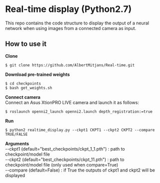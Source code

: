 # Real-time display (Python2.7)
This repo contains the code structure to display the output of a neural network when using images from a connected camera as input.

## How to use it  

**Clone**  
```
$ git clone https://github.com/AlbertMitjans/Real-time.git
```

**Download pre-trained weights**
```
$ cd checkpoints
$ bash get_weights.sh
```

**Connect camera**  
Connect an Asus XtionPRO LIVE camera and launch it as follows:
```
$ roslaunch openni2_launch openni2.launch depth_registration:=true
```

**Run**
```
$ python2 realtime_display.py --ckpt1 CKPT1 --ckpt2 CKPT2 --compare TRUE/FALSE
```

**Arguments**  
--ckpt1 (default="best_checkpoints/ckpt_1_1.pth") : path to checkpoint/model file  
--ckpt2 (default="best_checkpoints/ckpt_11.pth") : path to checkpoint/model file (only used when compare=True)  
--compare (default=False) : if True the outputs of ckpt1 and ckpt2 will be displayed  
